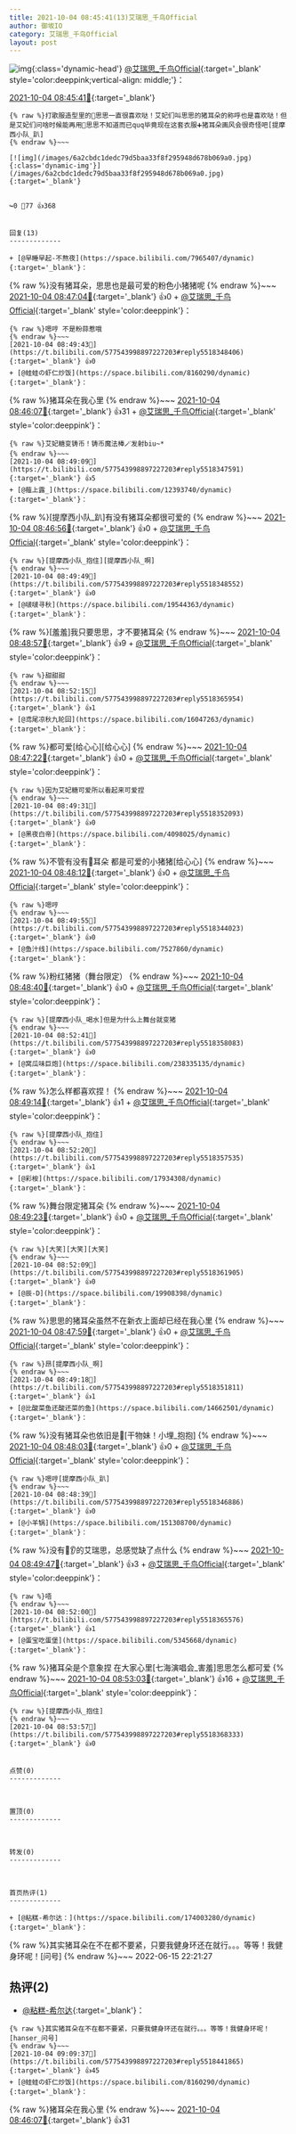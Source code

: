 ```yaml
---
title: 2021-10-04 08:45:41(13)艾瑞思_千鸟Official
author: 御坂IO
category: 艾瑞思_千鸟Official
layout: post
---
```


![img](/images/7e08840c56f251de28bdf766b647bd5fe9a5d50a.jpg){:class='dynamic-head'}
[@艾瑞思_千鸟Official](https://space.bilibili.com/1090010845/dynamic){:target='_blank' style='color:deeppink;vertical-align: middle;'}：

[2021-10-04 08:45:41🔗](https://t.bilibili.com/577543998897227203){:target='_blank'}

~~~
{% raw %}打歌服造型里的🎀思思一直很喜欢哒！艾妃们叫思思的猪耳朵的称呼也是喜欢哒！但是艾妃们问啥时候能再用🎀思思不知道而已quq毕竟现在这套衣服➕猪耳朵画风会很奇怪吧[提摩西小队_趴]
{% endraw %}~~~

[![img](/images/6a2cbdc1dedc79d5baa33f8f295948d678b069a0.jpg){:class='dynamic-img'}](/images/6a2cbdc1dedc79d5baa33f8f295948d678b069a0.jpg){:target='_blank'}


↪️0 💬77 👍368


回复(13)
-------------

+ [@早睡早起-不熬夜](https://space.bilibili.com/7965407/dynamic){:target='_blank'}：
~~~
{% raw %}没有猪耳朵，思思也是最可爱的粉色小猪猪呢
{% endraw %}~~~
[2021-10-04 08:47:04🔗](https://t.bilibili.com/577543998897227203#reply5518329985){:target='_blank'} 👍0
    + [@艾瑞思_千鸟Official](https://space.bilibili.com/1090010845/dynamic){:target='_blank' style='color:deeppink'}：
~~~
{% raw %}嗯哼 不是粉蒜惹哦
{% endraw %}~~~
[2021-10-04 08:49:43🔗](https://t.bilibili.com/577543998897227203#reply5518348406){:target='_blank'} 👍0
+ [@蛙蛙の虾仁炒饭](https://space.bilibili.com/8160290/dynamic){:target='_blank'}：
~~~
{% raw %}猪耳朵在我心里
{% endraw %}~~~
[2021-10-04 08:46:07🔗](https://t.bilibili.com/577543998897227203#reply5518337481){:target='_blank'} 👍31
    + [@艾瑞思_千鸟Official](https://space.bilibili.com/1090010845/dynamic){:target='_blank' style='color:deeppink'}：
~~~
{% raw %}艾妃糖变铸币！铸币魔法棒🪄发射biu~*
{% endraw %}~~~
[2021-10-04 08:49:09🔗](https://t.bilibili.com/577543998897227203#reply5518347591){:target='_blank'} 👍5
+ [@薤上露_](https://space.bilibili.com/12393740/dynamic){:target='_blank'}：
~~~
{% raw %}[提摩西小队_趴]有没有猪耳朵都很可爱的
{% endraw %}~~~
[2021-10-04 08:46:56🔗](https://t.bilibili.com/577543998897227203#reply5518338584){:target='_blank'} 👍0
    + [@艾瑞思_千鸟Official](https://space.bilibili.com/1090010845/dynamic){:target='_blank' style='color:deeppink'}：
~~~
{% raw %}[提摩西小队_抱住][提摩西小队_啊]
{% endraw %}~~~
[2021-10-04 08:49:49🔗](https://t.bilibili.com/577543998897227203#reply5518348552){:target='_blank'} 👍0
+ [@啵啵寻秋](https://space.bilibili.com/19544363/dynamic){:target='_blank'}：
~~~
{% raw %}[羞羞]我只要思思，才不要猪耳朵
{% endraw %}~~~
[2021-10-04 08:48:57🔗](https://t.bilibili.com/577543998897227203#reply5518342681){:target='_blank'} 👍9
    + [@艾瑞思_千鸟Official](https://space.bilibili.com/1090010845/dynamic){:target='_blank' style='color:deeppink'}：
~~~
{% raw %}甜甜甜
{% endraw %}~~~
[2021-10-04 08:52:15🔗](https://t.bilibili.com/577543998897227203#reply5518365954){:target='_blank'} 👍1
+ [@鸢尾凉秋九轮回](https://space.bilibili.com/16047263/dynamic){:target='_blank'}：
~~~
{% raw %}都可爱[给心心][给心心]
{% endraw %}~~~
[2021-10-04 08:47:22🔗](https://t.bilibili.com/577543998897227203#reply5518345029){:target='_blank'} 👍0
    + [@艾瑞思_千鸟Official](https://space.bilibili.com/1090010845/dynamic){:target='_blank' style='color:deeppink'}：
~~~
{% raw %}因为艾妃糖可爱所以看起来可爱捏
{% endraw %}~~~
[2021-10-04 08:49:31🔗](https://t.bilibili.com/577543998897227203#reply5518352093){:target='_blank'} 👍0
+ [@黑夜白帝](https://space.bilibili.com/4098025/dynamic){:target='_blank'}：
~~~
{% raw %}不管有没有🐷耳朵 都是可爱的小猪猪[给心心]
{% endraw %}~~~
[2021-10-04 08:48:12🔗](https://t.bilibili.com/577543998897227203#reply5518346198){:target='_blank'} 👍0
    + [@艾瑞思_千鸟Official](https://space.bilibili.com/1090010845/dynamic){:target='_blank' style='color:deeppink'}：
~~~
{% raw %}嗯哼
{% endraw %}~~~
[2021-10-04 08:49:55🔗](https://t.bilibili.com/577543998897227203#reply5518344023){:target='_blank'} 👍0
+ [@鱼汁线](https://space.bilibili.com/7527860/dynamic){:target='_blank'}：
~~~
{% raw %}粉红猪猪（舞台限定）
{% endraw %}~~~
[2021-10-04 08:48:40🔗](https://t.bilibili.com/577543998897227203#reply5518346898){:target='_blank'} 👍0
    + [@艾瑞思_千鸟Official](https://space.bilibili.com/1090010845/dynamic){:target='_blank' style='color:deeppink'}：
~~~
{% raw %}[提摩西小队_喝水]但是为什么上舞台就变猪
{% endraw %}~~~
[2021-10-04 08:52:41🔗](https://t.bilibili.com/577543998897227203#reply5518358083){:target='_blank'} 👍0
+ [@窝瓜味巨炮](https://space.bilibili.com/238335135/dynamic){:target='_blank'}：
~~~
{% raw %}怎么样都喜欢捏！
{% endraw %}~~~
[2021-10-04 08:49:14🔗](https://t.bilibili.com/577543998897227203#reply5518347699){:target='_blank'} 👍1
    + [@艾瑞思_千鸟Official](https://space.bilibili.com/1090010845/dynamic){:target='_blank' style='color:deeppink'}：
~~~
{% raw %}[提摩西小队_抱住]
{% endraw %}~~~
[2021-10-04 08:52:20🔗](https://t.bilibili.com/577543998897227203#reply5518357535){:target='_blank'} 👍1
+ [@彩桉](https://space.bilibili.com/17934308/dynamic){:target='_blank'}：
~~~
{% raw %}舞台限定猪耳朵
{% endraw %}~~~
[2021-10-04 08:49:23🔗](https://t.bilibili.com/577543998897227203#reply5518347917){:target='_blank'} 👍0
    + [@艾瑞思_千鸟Official](https://space.bilibili.com/1090010845/dynamic){:target='_blank' style='color:deeppink'}：
~~~
{% raw %}[大笑][大笑][大笑]
{% endraw %}~~~
[2021-10-04 08:52:09🔗](https://t.bilibili.com/577543998897227203#reply5518361905){:target='_blank'} 👍0
+ [@辰-D](https://space.bilibili.com/19908398/dynamic){:target='_blank'}：
~~~
{% raw %}思思的猪耳朵虽然不在新衣上面却已经在我心里
{% endraw %}~~~
[2021-10-04 08:47:59🔗](https://t.bilibili.com/577543998897227203#reply5518350004){:target='_blank'} 👍0
    + [@艾瑞思_千鸟Official](https://space.bilibili.com/1090010845/dynamic){:target='_blank' style='color:deeppink'}：
~~~
{% raw %}昂[提摩西小队_啊]
{% endraw %}~~~
[2021-10-04 08:49:18🔗](https://t.bilibili.com/577543998897227203#reply5518351811){:target='_blank'} 👍1
+ [@比酸菜鱼还酸还菜的鱼](https://space.bilibili.com/14662501/dynamic){:target='_blank'}：
~~~
{% raw %}没有猪耳朵也依旧是🐽[干物妹！小埋_抱抱]
{% endraw %}~~~
[2021-10-04 08:48:03🔗](https://t.bilibili.com/577543998897227203#reply5518350114){:target='_blank'} 👍0
    + [@艾瑞思_千鸟Official](https://space.bilibili.com/1090010845/dynamic){:target='_blank' style='color:deeppink'}：
~~~
{% raw %}嗯哼[提摩西小队_趴]
{% endraw %}~~~
[2021-10-04 08:48:39🔗](https://t.bilibili.com/577543998897227203#reply5518346886){:target='_blank'} 👍0
+ [@小羊锅](https://space.bilibili.com/151308700/dynamic){:target='_blank'}：
~~~
{% raw %}没有🐗👂的艾瑞思，总感觉缺了点什么
{% endraw %}~~~
[2021-10-04 08:49:47🔗](https://t.bilibili.com/577543998897227203#reply5518352464){:target='_blank'} 👍3
    + [@艾瑞思_千鸟Official](https://space.bilibili.com/1090010845/dynamic){:target='_blank' style='color:deeppink'}：
~~~
{% raw %}唔
{% endraw %}~~~
[2021-10-04 08:52:00🔗](https://t.bilibili.com/577543998897227203#reply5518365576){:target='_blank'} 👍1
+ [@蛋宝吃蛋堡](https://space.bilibili.com/5345668/dynamic){:target='_blank'}：
~~~
{% raw %}猪耳朵是个意象捏 在大家心里[七海演唱会_害羞]思思怎么都可爱
{% endraw %}~~~
[2021-10-04 08:53:03🔗](https://t.bilibili.com/577543998897227203#reply5518358617){:target='_blank'} 👍16
    + [@艾瑞思_千鸟Official](https://space.bilibili.com/1090010845/dynamic){:target='_blank' style='color:deeppink'}：
~~~
{% raw %}[提摩西小队_抱住]
{% endraw %}~~~
[2021-10-04 08:53:57🔗](https://t.bilibili.com/577543998897227203#reply5518368333){:target='_blank'} 👍0


点赞(0)
-------------



置顶(0)
-------------



转发(0)
-------------



首页热评(1)
-------------

+ [@粘糕-希尔达：](https://space.bilibili.com/174003280/dynamic){:target='_blank'}：
~~~
{% raw %}其实猪耳朵在不在都不要紧，只要我健身环还在就行。。。等等！我健身环呢！[问号]
{% endraw %}~~~
2022-06-15 22:21:27


热评(2)
-------------

+ [@粘糕-希尔达](https://space.bilibili.com/174003280/dynamic){:target='_blank'}：
~~~
{% raw %}其实猪耳朵在不在都不要紧，只要我健身环还在就行。。。等等！我健身环呢！[hanser_问号]
{% endraw %}~~~
[2021-10-04 09:09:37🔗](https://t.bilibili.com/577543998897227203#reply5518441865){:target='_blank'} 👍45
+ [@蛙蛙の虾仁炒饭](https://space.bilibili.com/8160290/dynamic){:target='_blank'}：
~~~
{% raw %}猪耳朵在我心里
{% endraw %}~~~
[2021-10-04 08:46:07🔗](https://t.bilibili.com/577543998897227203#reply5518337481){:target='_blank'} 👍31


